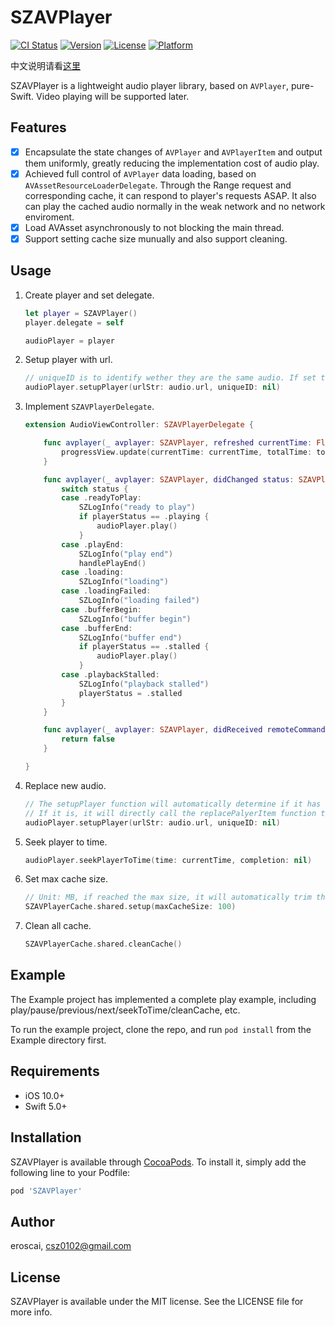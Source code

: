 # SZAVPlayer

[![CI Status](https://img.shields.io/travis/eroscai/SZAVPlayer.svg?style=flat)](https://travis-ci.org/eroscai/SZAVPlayer)
[![Version](https://img.shields.io/cocoapods/v/SZAVPlayer.svg?style=flat)](https://cocoapods.org/pods/SZAVPlayer)
[![License](https://img.shields.io/cocoapods/l/SZAVPlayer.svg?style=flat)](https://cocoapods.org/pods/SZAVPlayer)
[![Platform](https://img.shields.io/cocoapods/p/SZAVPlayer.svg?style=flat)](https://cocoapods.org/pods/SZAVPlayer)

中文说明请看[这里](https://github.com/eroscai/SZAVPlayer/wiki/iOS%E5%9F%BA%E4%BA%8EAVPlayer%E5%AE%9E%E7%8E%B0%E9%9F%B3%E8%A7%86%E9%A2%91%E6%92%AD%E6%94%BE%E5%92%8C%E7%BC%93%E5%AD%98)

SZAVPlayer is a lightweight audio player library, based on `AVPlayer`, pure-Swift. Video playing will be supported later.

## Features

- [x] Encapsulate the state changes of `AVPlayer` and `AVPlayerItem` and output them uniformly, greatly reducing the implementation cost of audio play.
- [x] Achieved full control of `AVPlayer` data loading, based on `AVAssetResourceLoaderDelegate`. Through the Range request and corresponding cache, it can respond to player's requests ASAP. It also can play the cached audio normally in the weak network and no network enviroment.
- [x] Load AVAsset asynchronously to not blocking the main thread.
- [x] Support setting cache size munually and also support cleaning.

## Usage

1. Create player and set delegate.

    ```swift
    let player = SZAVPlayer()
    player.delegate = self
    
    audioPlayer = player
    ```

2. Setup player with url.

    ```swift
    // uniqueID is to identify wether they are the same audio. If set to nil will use urlStr to create one.
    audioPlayer.setupPlayer(urlStr: audio.url, uniqueID: nil)
    ```

3. Implement `SZAVPlayerDelegate`.

    ```swift
    extension AudioViewController: SZAVPlayerDelegate {
    
        func avplayer(_ avplayer: SZAVPlayer, refreshed currentTime: Float64, loadedTime: Float64, totalTime: Float64) {
            progressView.update(currentTime: currentTime, totalTime: totalTime)
        }
    
        func avplayer(_ avplayer: SZAVPlayer, didChanged status: SZAVPlayerStatus) {
            switch status {
            case .readyToPlay:
                SZLogInfo("ready to play")
                if playerStatus == .playing {
                    audioPlayer.play()
                }
            case .playEnd:
                SZLogInfo("play end")
                handlePlayEnd()
            case .loading:
                SZLogInfo("loading")
            case .loadingFailed:
                SZLogInfo("loading failed")
            case .bufferBegin:
                SZLogInfo("buffer begin")
            case .bufferEnd:
                SZLogInfo("buffer end")
                if playerStatus == .stalled {
                    audioPlayer.play()
                }
            case .playbackStalled:
                SZLogInfo("playback stalled")
                playerStatus = .stalled
            }
        }
    
        func avplayer(_ avplayer: SZAVPlayer, didReceived remoteCommand: SZAVPlayerRemoteCommand) -> Bool {
            return false
        }
    
    }
    ```
    
4. Replace new audio.

    ```swift
    // The setupPlayer function will automatically determine if it has been setup before. 
    // If it is, it will directly call the replacePalyerItem function to replace the new audio.
    audioPlayer.setupPlayer(urlStr: audio.url, uniqueID: nil)
    ```
    
5. Seek player to time.

    ```swift
    audioPlayer.seekPlayerToTime(time: currentTime, completion: nil)
    ```
    
6. Set max cache size.

    ```swift
    // Unit: MB, if reached the max size, it will automatically trim the cache.
    SZAVPlayerCache.shared.setup(maxCacheSize: 100)
    ```
    
7. Clean all cache.

    ```swift
    SZAVPlayerCache.shared.cleanCache()
    ```

## Example

The Example project has implemented a complete play example, including play/pause/previous/next/seekToTime/cleanCache, etc. 

To run the example project, clone the repo, and run `pod install` from the Example directory first.

## Requirements

- iOS 10.0+
- Swift 5.0+

## Installation

SZAVPlayer is available through [CocoaPods](https://cocoapods.org). To install
it, simply add the following line to your Podfile:

```ruby
pod 'SZAVPlayer'
```

## Author

eroscai, csz0102@gmail.com

## License

SZAVPlayer is available under the MIT license. See the LICENSE file for more info.
